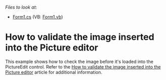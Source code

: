 <!-- default file list -->
*Files to look at*:

* [Form1.cs](./CS/Form1.cs) (VB: [Form1.vb](./VB/Form1.vb))
<!-- default file list end -->
# How to validate the image inserted into the Picture editor


<p>This example shows how to check the image before it's loaded into the PictureEdit control. Refer to the <a href="https://www.devexpress.com/Support/Center/p/A2700">How to validate the image inserted into the Picture editor</a> article for additional information.</p>

<br/>


